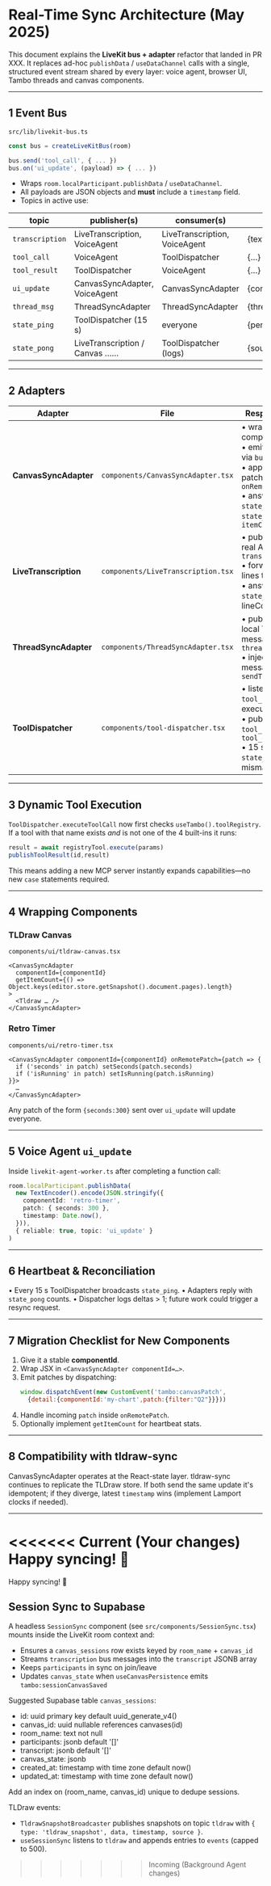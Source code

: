 # Real-Time Sync Architecture (May 2025)

This document explains the **LiveKit bus + adapter** refactor that landed in PR XXX.
It replaces ad-hoc `publishData` / `useDataChannel` calls with a single, structured
event stream shared by every layer: voice agent, browser UI, Tambo threads and
canvas components.

---
## 1  Event Bus
`src/lib/livekit-bus.ts`

```ts
const bus = createLiveKitBus(room)

bus.send('tool_call', { ... })
bus.on('ui_update', (payload) => { ... })
```

* Wraps `room.localParticipant.publishData` / `useDataChannel`.
* All payloads are JSON objects and **must** include a `timestamp` field.
* Topics in active use:

| topic          | publisher(s)                   | consumer(s)                          | payload shape |
|----------------|--------------------------------|--------------------------------------|---------------|
| `transcription`| LiveTranscription, VoiceAgent  | LiveTranscription, VoiceAgent        | {text,…}      |
| `tool_call`    | VoiceAgent                     | ToolDispatcher                       | {…}           |
| `tool_result`  | ToolDispatcher                 | VoiceAgent                           | {…}           |
| `ui_update`    | CanvasSyncAdapter, VoiceAgent  | CanvasSyncAdapter                    | {componentId,patch,timestamp} |
| `thread_msg`   | ThreadSyncAdapter              | ThreadSyncAdapter                    | {threadId,message} |
| `state_ping`   | ToolDispatcher (15 s)          | everyone                             | {pendingToolCount,…} |
| `state_pong`   | LiveTranscription / Canvas ……  | ToolDispatcher (logs)                | {source,itemCount|lineCount} |

---
## 2  Adapters

| Adapter                | File                                   | Responsibilities |
|------------------------|----------------------------------------|------------------|
| **CanvasSyncAdapter**  | `components/CanvasSyncAdapter.tsx`     | • wrap a visual component<br/>• emit `ui_update` via `bus.send`<br/>• apply remote patches via `onRemotePatch`<br/>• answer `state_ping` with `state_pong` + `itemCount` |
| **LiveTranscription**  | `components/LiveTranscription.tsx`     | • publish demo or real ASR on `transcription`<br/>• forward remote lines to callback<br/>• answer `state_ping` with lineCount |
| **ThreadSyncAdapter**  | `components/ThreadSyncAdapter.tsx`     | • publish each local Tambo chat message on `thread_msg`<br/>• inject remote messages via `sendThreadMessage` |
| **ToolDispatcher**     | `components/tool-dispatcher.tsx`       | • listen for `tool_call` → execute<br/>• publish `tool_result` / `tool_error`<br/>• 15 s heartbeat `state_ping` & mismatch logging |

---
## 3  Dynamic Tool Execution

`ToolDispatcher.executeToolCall` now first checks `useTambo().toolRegistry`. If a
tool with that name exists *and* is not one of the 4 built-ins it runs:

```ts
result = await registryTool.execute(params)
publishToolResult(id,result)
```

This means adding a new MCP server instantly expands capabilities—no new `case`
statements required.

---
## 4  Wrapping Components

### TLDraw Canvas
`components/ui/tldraw-canvas.tsx`
```tsx
<CanvasSyncAdapter
  componentId={componentId}
  getItemCount={() => Object.keys(editor.store.getSnapshot().document.pages).length}
>
  <Tldraw … />
</CanvasSyncAdapter>
```

### Retro Timer
`components/ui/retro-timer.tsx`
```tsx
<CanvasSyncAdapter componentId={componentId} onRemotePatch={patch => {
  if ('seconds' in patch) setSeconds(patch.seconds)
  if ('isRunning' in patch) setIsRunning(patch.isRunning)
}}>
  …
</CanvasSyncAdapter>
```

Any patch of the form `{seconds:300}` sent over `ui_update` will update everyone.

---
## 5  Voice Agent `ui_update`

Inside `livekit-agent-worker.ts` after completing a function call:
```ts
room.localParticipant.publishData(
  new TextEncoder().encode(JSON.stringify({
    componentId: 'retro-timer',
    patch: { seconds: 300 },
    timestamp: Date.now(),
  })),
  { reliable: true, topic: 'ui_update' }
)
```

---
## 6  Heartbeat & Reconciliation

• Every 15 s ToolDispatcher broadcasts `state_ping`.
• Adapters reply with `state_pong` counts.
• Dispatcher logs deltas > 1; future work could trigger a resync request.

---
## 7  Migration Checklist for New Components

1. Give it a stable **componentId**.
2. Wrap JSX in `<CanvasSyncAdapter componentId=…>`.
3. Emit patches by dispatching:
   ```js
   window.dispatchEvent(new CustomEvent('tambo:canvasPatch',
     {detail:{componentId:'my-chart',patch:{filter:"Q2"}}}))
   ```
4. Handle incoming `patch` inside `onRemotePatch`.
5. Optionally implement `getItemCount` for heartbeat stats.

---
## 8  Compatibility with tldraw-sync

CanvasSyncAdapter operates at the React-state layer. tldraw-sync continues to
replicate the TLDraw store. If both send the same update it's idempotent; if
they diverge, latest `timestamp` wins (implement Lamport clocks if needed).

---
<<<<<<< Current (Your changes)
Happy syncing! 🎉 
=======
Happy syncing! 🎉 

## Session Sync to Supabase

A headless `SessionSync` component (see `src/components/SessionSync.tsx`) mounts inside the LiveKit room context and:
- Ensures a `canvas_sessions` row exists keyed by `room_name` + `canvas_id`
- Streams `transcription` bus messages into the `transcript` JSONB array
- Keeps `participants` in sync on join/leave
- Updates `canvas_state` when `useCanvasPersistence` emits `tambo:sessionCanvasSaved`

Suggested Supabase table `canvas_sessions`:
- id: uuid primary key default uuid_generate_v4()
- canvas_id: uuid nullable references canvases(id)
- room_name: text not null
- participants: jsonb default '[]'
- transcript: jsonb default '[]'
- canvas_state: jsonb
- created_at: timestamp with time zone default now()
- updated_at: timestamp with time zone default now()

Add an index on (room_name, canvas_id) unique to dedupe sessions. 

TLDraw events:
- `TldrawSnapshotBroadcaster` publishes snapshots on topic `tldraw` with `{ type: 'tldraw_snapshot', data, timestamp, source }`.
- `useSessionSync` listens to `tldraw` and appends entries to `events` (capped to 500). 
>>>>>>> Incoming (Background Agent changes)
